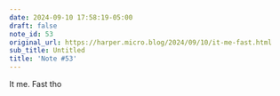 ```yaml
---
date: 2024-09-10 17:58:19-05:00
draft: false
note_id: 53
original_url: https://harper.micro.blog/2024/09/10/it-me-fast.html
sub_title: Untitled
title: 'Note #53'
---
```


It me. Fast tho